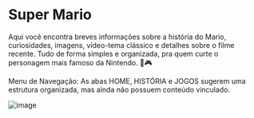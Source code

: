 # Super Mario

Aqui você encontra breves informações sobre a história do Mario, curiosidades, imagens, vídeo-tema clássico e detalhes sobre o filme recente. Tudo de forma simples e organizada, pra quem curte o personagem mais famoso da Nintendo. 🍄🎮

Menu de Navegação: As abas HOME, HISTÓRIA e JOGOS sugerem uma estrutura organizada, mas ainda não possuem conteúdo vinculado.

![image](https://github.com/user-attachments/assets/fa952489-8bdf-46c2-9a08-6e1a997100b4)
